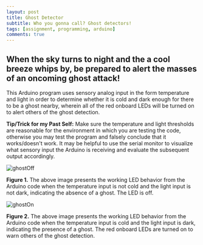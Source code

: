 ```yaml
---
layout: post
title: Ghost Detector
subtitle: Who you gonna call? Ghost detectors!
tags: [assignment, programming, arduino]
comments: true
---
```


## **When the sky turns to night and the a cool breeze whips by, be prepared to alert the masses of an oncoming ghost attack!**
This Arduino program uses sensory analog input in the form temperature and light in order to determine whether it is cold and dark enough for there to be a ghost nearby, wherein all of the red onboard LEDs will be turned on to alert others of the ghost detection.

**Tip/Trick for my Past Self:** Make sure the temperature and light thresholds are reasonable for the environment in which you are testing the code, otherwise you may test the program and falsely conclude that it works/doesn't work. It may be helpful to use the serial monitor to visualize what sensory input the Arduino is receiving and evaluate the subsequent output accordingly.

![ghostOff](https://amylam7.github.io/img/ghostOff.jpg)

**Figure 1.** The above image presents the working LED behavior from the Arduino code when the temperature input is not cold and the light input is not dark, indicating the absence of a ghost. The LED is off.

![ghostOn](https://amylam7.github.io/img/ghostOn.jpg)

**Figure 2.** The above image presents the working LED behavior from the Arduino code when the temperature input is cold and the light input is dark, indicating the presence of a ghost. The red onboard LEDs are turned on to warn others of the ghost detection. 
